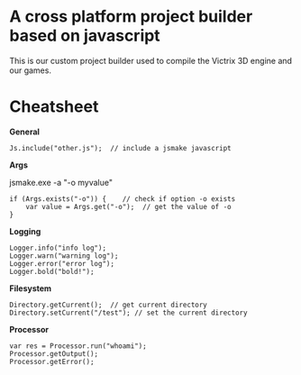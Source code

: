 # A cross platform project builder based on javascript #
This is our custom project builder used to compile the Victrix 3D engine and our games.

# Cheatsheet #

**General**
```
Js.include("other.js");  // include a jsmake javascript
```
**Args**

jsmake.exe -a "-o myvalue"

```
if (Args.exists("-o")) {    // check if option -o exists
    var value = Args.get("-o");  // get the value of -o
}
```

**Logging**
```
Logger.info("info log");  
Logger.warn("warning log"); 
Logger.error("error log");
Logger.bold("bold!");
```

**Filesystem**
```
Directory.getCurrent();  // get current directory
Directory.setCurrent("/test"); // set the current directory
```

**Processor**
```
var res = Processor.run("whoami");  
Processor.getOutput();
Processor.getError(); 
```
